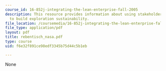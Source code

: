 ```yaml
---
course_id: 16-852j-integrating-the-lean-enterprise-fall-2005
description: This resource provides information about using stakeholder value analysis
  to build exploration sustainability.
file_location: /coursemedia/16-852j-integrating-the-lean-enterprise-fall-2005/f6e32f891ce98edf3345b75d44c5b1eb_rebentisch_nasa.pdf
file_type: application/pdf
layout: pdf
title: rebentisch_nasa.pdf
type: course
uid: f6e32f891ce98edf3345b75d44c5b1eb

---
```

None